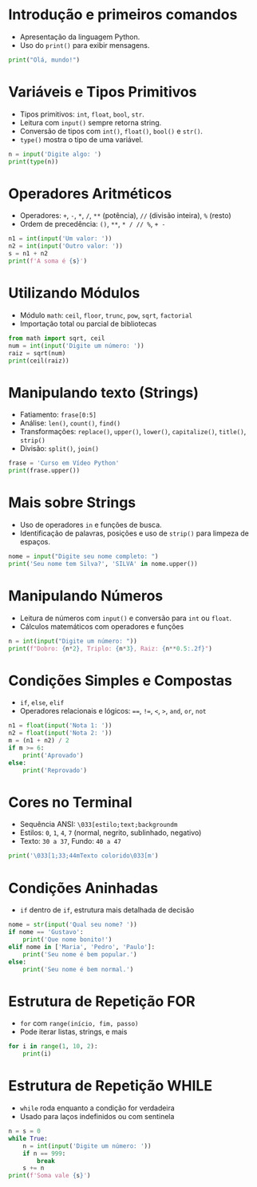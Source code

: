 # Introdução e primeiros comandos

- Apresentação da linguagem Python.
- Uso do `print()` para exibir mensagens.

```python
print("Olá, mundo!")
```

# Variáveis e Tipos Primitivos
- Tipos primitivos: `int`, `float`, `bool`, `str`.
- Leitura com `input()` sempre retorna string.
- Conversão de tipos com `int()`, `float()`, `bool()` e `str()`.
- `type()` mostra o tipo de uma variável.

```python
n = input('Digite algo: ')
print(type(n))
```

# Operadores Aritméticos
- Operadores: `+`, `-`, `*`, `/`, `**` (potência), `//` (divisão inteira), `%` (resto)
- Ordem de precedência: `()`, `**`, `* / // %`, `+ -`

```python
n1 = int(input('Um valor: '))
n2 = int(input('Outro valor: '))
s = n1 + n2
print(f'A soma é {s}')
```

# Utilizando Módulos
- Módulo `math`: `ceil`, `floor`, `trunc`, `pow`, `sqrt`, `factorial`
- Importação total ou parcial de bibliotecas

```python
from math import sqrt, ceil
num = int(input('Digite um número: '))
raiz = sqrt(num)
print(ceil(raiz))
```

# Manipulando texto (Strings)
- Fatiamento: `frase[0:5]`
- Análise: `len()`, `count()`, `find()`
- Transformações: `replace()`, `upper()`, `lower()`, `capitalize()`, `title()`, `strip()`
- Divisão: `split()`, `join()`

```python
frase = 'Curso em Vídeo Python'
print(frase.upper())
```

# Mais sobre Strings
- Uso de operadores `in` e funções de busca.
- Identificação de palavras, posições e uso de `strip()` para limpeza de espaços.

```python
nome = input("Digite seu nome completo: ")
print('Seu nome tem Silva?', 'SILVA' in nome.upper())
```

# Manipulando Números
- Leitura de números com `input()` e conversão para `int` ou `float`.
- Cálculos matemáticos com operadores e funções

```python
n = int(input("Digite um número: "))
print(f"Dobro: {n*2}, Triplo: {n*3}, Raiz: {n**0.5:.2f}")
```

# Condições Simples e Compostas
- `if`, `else`, `elif`
- Operadores relacionais e lógicos: `==`, `!=`, `<`, `>`, `and`, `or`, `not`

```python
n1 = float(input('Nota 1: '))
n2 = float(input('Nota 2: '))
m = (n1 + n2) / 2
if m >= 6:
    print('Aprovado')
else:
    print('Reprovado')
```

# Cores no Terminal
- Sequência ANSI: `\033[estilo;text;backgroundm`
- Estilos: `0`, `1`, `4`, `7` (normal, negrito, sublinhado, negativo)
- Texto: `30 a 37`, Fundo: `40 a 47`

```python
print('\033[1;33;44mTexto colorido\033[m')
```

# Condições Aninhadas
- `if` dentro de `if`, estrutura mais detalhada de decisão

```python
nome = str(input('Qual seu nome? '))
if nome == 'Gustavo':
    print('Que nome bonito!')
elif nome in ['Maria', 'Pedro', 'Paulo']:
    print('Seu nome é bem popular.')
else:
    print('Seu nome é bem normal.')
```

# Estrutura de Repetição FOR
- `for` com `range(início, fim, passo)`
- Pode iterar listas, strings, e mais

```python
for i in range(1, 10, 2):
    print(i)
```

# Estrutura de Repetição WHILE
- `while` roda enquanto a condição for verdadeira
- Usado para laços indefinidos ou com sentinela

```python
n = s = 0
while True:
    n = int(input('Digite um número: '))
    if n == 999:
        break
    s += n
print(f'Soma vale {s}')
```




